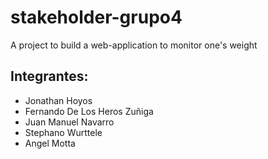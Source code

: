 # stakeholder-grupo4

A project to build a web-application to monitor one's weight

## Integrantes:

- Jonathan Hoyos
- Fernando De Los Heros Zuñiga
- Juan Manuel Navarro
- Stephano Wurttele
- Angel Motta
